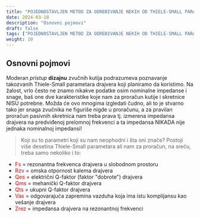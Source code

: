 ```yaml
---
title: "POJEDNOSTAVLJEN METOD ZA ODREĐIVANJE NEKIH OD THIELE-SMALL PARAMETARA"
date: 2024-03-18
description: "Osnovni pojmovi"
draft: false
tags: ["POJEDNOSTAVLJEN METOD ZA ODREĐIVANJE NEKIH OD THIELE-SMALL PARAMETARA"]
weight: 10
---
```

## Osnovni pojmovi

Moderan *pristup* **dizajnu** zvučnih kutija podrazumeva poznavanje takozvanih Thiele-Small parametara drajvera koji planiramo da koristimo. Na žalost, vrlo često ne znamo nikakve podatke osim nominalne impedanse i snage, baš one dve karakteristike koje nam za proračun kutije i skretnice NISU potrebne. Možda će ovo mnogima izgledati čudno, ali to je stvarno tako jer snaga zvučnika ne figuriše nigde u proračunu, a za pravilan proračun pasivnih skretnica nam treba prava tj. izmerena impedansa drajvera na predviđenoj prelomnoj frekvenci a ta impedansa NIKADA nije jednaka nominalnoj impedansi!

> Koji su to parametri koji su nam neophodni i šta oni znače? Postoji više desetina Thiele-Small parametara ali nam za proračun, na sreću, treba samo nekoliko i to:
- <span style="color: red;">Fs</span> = rezonantna frekvenca drajvera u slobodnom prostoru
- <span style="color: red;">Rzv</span> = omska otpornost kalema drajvera
- <span style="color: red;">Qes</span> = električni Q-faktor (faktor "dobrote") drajvera
- <span style="color: red;">Qms</span> = mehanički Q-faktor drajvera
- <span style="color: red;">Qts</span> = ukupni Q-faktor drajvera
- <span style="color: red;">Vas</span> = odgovarajuća zapremina vazduha koja ima istu komplijansu kao vešanje drajvera
- <span style="color: red;">Zrez</span> = impedansa drajvera na rezonantnoj frekvenci
